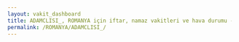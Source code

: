 ```yaml
---
layout: vakit_dashboard
title: ADAMCLISI_, ROMANYA için iftar, namaz vakitleri ve hava durumu - ilçe/eyalet seç
permalink: /ROMANYA/ADAMCLISI_/
---
```


<script type="text/javascript">
  var GLOBAL_COUNTRY = 'ROMANYA';
  var GLOBAL_CITY = 'ADAMCLISI_';
  var GLOBAL_STATE = '';
  var lat = 72;
  var lon = 21;
</script>
